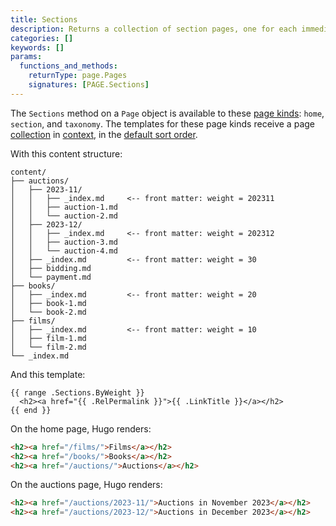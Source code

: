 ```yaml
---
title: Sections
description: Returns a collection of section pages, one for each immediate descendant section of the given page.
categories: []
keywords: []
params:
  functions_and_methods:
    returnType: page.Pages
    signatures: [PAGE.Sections]
---
```


The `Sections` method on a `Page` object is available to these [page kinds](g): `home`, `section`, and `taxonomy`. The templates for these page kinds receive a page [collection](g) in [context](g), in the [default sort order](g).

With this content structure:

```tree
content/
├── auctions/
│   ├── 2023-11/
│   │   ├── _index.md     <-- front matter: weight = 202311
│   │   ├── auction-1.md
│   │   └── auction-2.md
│   ├── 2023-12/
│   │   ├── _index.md     <-- front matter: weight = 202312
│   │   ├── auction-3.md
│   │   └── auction-4.md
│   ├── _index.md         <-- front matter: weight = 30
│   ├── bidding.md
│   └── payment.md
├── books/
│   ├── _index.md         <-- front matter: weight = 20
│   ├── book-1.md
│   └── book-2.md
├── films/
│   ├── _index.md         <-- front matter: weight = 10
│   ├── film-1.md
│   └── film-2.md
└── _index.md
```

And this template:

```go-html-template
{{ range .Sections.ByWeight }}
  <h2><a href="{{ .RelPermalink }}">{{ .LinkTitle }}</a></h2>
{{ end }}
```

On the home page, Hugo renders:

```html
<h2><a href="/films/">Films</a></h2>
<h2><a href="/books/">Books</a></h2>
<h2><a href="/auctions/">Auctions</a></h2>
```

On the auctions page, Hugo renders:

```html
<h2><a href="/auctions/2023-11/">Auctions in November 2023</a></h2>
<h2><a href="/auctions/2023-12/">Auctions in December 2023</a></h2>
```
